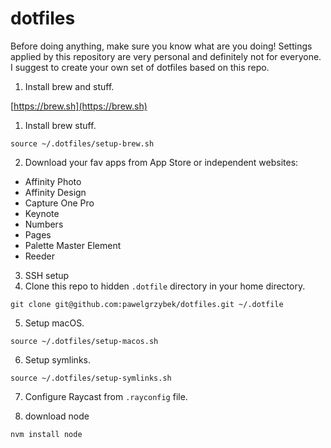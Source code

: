 # dotfiles

Before doing anything, make sure you know what are you doing! Settings applied by this repository are very personal and definitely not for everyone. I suggest to create your own set of dotfiles based on this repo.

1. Install brew and stuff.

[https://brew.sh](https://brew.sh)

1. Install brew stuff.

```
source ~/.dotfiles/setup-brew.sh
```

2. Download your fav apps from App Store or independent websites:

- Affinity Photo
- Affinity Design
- Capture One Pro
- Keynote
- Numbers
- Pages
- Palette Master Element
- Reeder

3. SSH setup
4. Clone this repo to hidden `.dotfile` directory in your home directory.

```
git clone git@github.com:pawelgrzybek/dotfiles.git ~/.dotfile
```

5. Setup macOS.

```
source ~/.dotfiles/setup-macos.sh
```

6. Setup symlinks.

```
source ~/.dotfiles/setup-symlinks.sh
```

7. Configure Raycast from `.rayconfig` file.

8. download node

```
nvm install node
```
